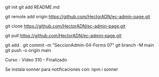 


git init
git add README.md

git remote add origin https://github.com/HectorADN/ec-admin-page.git

git clone https://github.com/HectorADN/ec-admin-page.git

git pull https://github.com/HectorADN/ec-admin-page.git

git add .
git commit -m "SeccionAdmin-04-Forms 07"
git branch -M main
git push -u origin main


Curso - Video 310 - Finalizado


Se instala sonner para notificaciones con:
npm i sonner



